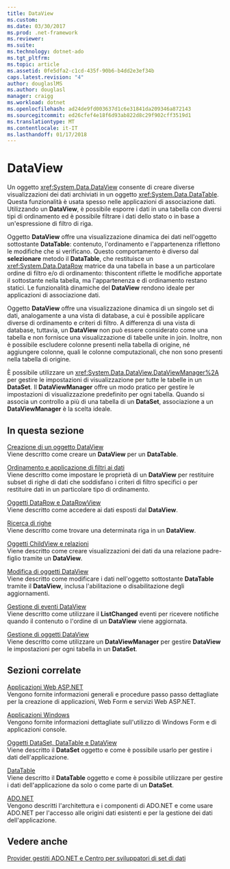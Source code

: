 ```yaml
---
title: DataView
ms.custom: 
ms.date: 03/30/2017
ms.prod: .net-framework
ms.reviewer: 
ms.suite: 
ms.technology: dotnet-ado
ms.tgt_pltfrm: 
ms.topic: article
ms.assetid: 0fe5dfa2-c1cd-435f-90b6-b4dd2e3ef34b
caps.latest.revision: "4"
author: douglaslMS
ms.author: douglasl
manager: craigg
ms.workload: dotnet
ms.openlocfilehash: ad24de9fd003637d1c6e31841da209346a872143
ms.sourcegitcommit: ed26cfef4e18f6d93ab822d8c29f902cff3519d1
ms.translationtype: MT
ms.contentlocale: it-IT
ms.lasthandoff: 01/17/2018
---
```

# <a name="dataviews"></a>DataView
Un oggetto <xref:System.Data.DataView> consente di creare diverse visualizzazioni dei dati archiviati in un oggetto <xref:System.Data.DataTable>. Questa funzionalità è usata spesso nelle applicazioni di associazione dati. Utilizzando un **DataView**, è possibile esporre i dati in una tabella con diversi tipi di ordinamento ed è possibile filtrare i dati dello stato o in base a un'espressione di filtro di riga.  
  
 Oggetto **DataView** offre una visualizzazione dinamica dei dati nell'oggetto sottostante **DataTable**: contenuto, l'ordinamento e l'appartenenza riflettono le modifiche che si verificano. Questo comportamento è diverso dal **selezionare** metodo il **DataTable**, che restituisce un <xref:System.Data.DataRow> matrice da una tabella in base a un particolare ordine di filtro e/o di ordinamento: thiscontent riflette le modifiche apportate il sottostante nella tabella, ma l'appartenenza e di ordinamento restano statici. Le funzionalità dinamiche del **DataView** rendono ideale per applicazioni di associazione dati.  
  
 Oggetto **DataView** offre una visualizzazione dinamica di un singolo set di dati, analogamente a una vista di database, a cui è possibile applicare diverse di ordinamento e criteri di filtro. A differenza di una vista di database, tuttavia, un **DataView** non può essere considerato come una tabella e non fornisce una visualizzazione di tabelle unite in join. Inoltre, non è possibile escludere colonne presenti nella tabella di origine, né aggiungere colonne, quali le colonne computazionali, che non sono presenti nella tabella di origine.  
  
 È possibile utilizzare un <xref:System.Data.DataView.DataViewManager%2A> per gestire le impostazioni di visualizzazione per tutte le tabelle in un **DataSet**. Il **DataViewManager** offre un modo pratico per gestire le impostazioni di visualizzazione predefinito per ogni tabella. Quando si associa un controllo a più di una tabella di un **DataSet**, associazione a un **DataViewManager** è la scelta ideale.  
  
## <a name="in-this-section"></a>In questa sezione  
 [Creazione di un oggetto DataView](../../../../../docs/framework/data/adonet/dataset-datatable-dataview/creating-a-dataview.md)  
 Viene descritto come creare un **DataView** per un **DataTable**.  
  
 [Ordinamento e applicazione di filtri ai dati](../../../../../docs/framework/data/adonet/dataset-datatable-dataview/sorting-and-filtering-data.md)  
 Viene descritto come impostare le proprietà di un **DataView** per restituire subset di righe di dati che soddisfano i criteri di filtro specifici o per restituire dati in un particolare tipo di ordinamento.  
  
 [Oggetti DataRow e DataRowView](../../../../../docs/framework/data/adonet/dataset-datatable-dataview/datarows-and-datarowviews.md)  
 Viene descritto come accedere ai dati esposti dal **DataView**.  
  
 [Ricerca di righe](../../../../../docs/framework/data/adonet/dataset-datatable-dataview/finding-rows.md)  
 Viene descritto come trovare una determinata riga in un **DataView**.  
  
 [Oggetti ChildView e relazioni](../../../../../docs/framework/data/adonet/dataset-datatable-dataview/childviews-and-relations.md)  
 Viene descritto come creare visualizzazioni dei dati da una relazione padre-figlio tramite un **DataView**.  
  
 [Modifica di oggetti DataView](../../../../../docs/framework/data/adonet/dataset-datatable-dataview/modifying-dataviews.md)  
 Viene descritto come modificare i dati nell'oggetto sottostante **DataTable** tramite il **DataView**, inclusa l'abilitazione o disabilitazione degli aggiornamenti.  
  
 [Gestione di eventi DataView](../../../../../docs/framework/data/adonet/dataset-datatable-dataview/handling-dataview-events.md)  
 Viene descritto come utilizzare il **ListChanged** eventi per ricevere notifiche quando il contenuto o l'ordine di un **DataView** viene aggiornata.  
  
 [Gestione di oggetti DataView](../../../../../docs/framework/data/adonet/dataset-datatable-dataview/managing-dataviews.md)  
 Viene descritto come utilizzare un **DataViewManager** per gestire **DataView** le impostazioni per ogni tabella in un **DataSet**.  
  
## <a name="related-sections"></a>Sezioni correlate  
 [Applicazioni Web ASP.NET](http://msdn.microsoft.com/en-us/a812d7b7-049e-4234-a4c2-6acf690301f6)  
 Vengono fornite informazioni generali e procedure passo passo dettagliate per la creazione di applicazioni, Web Form e servizi Web ASP.NET.  
  
 [Applicazioni Windows](http://msdn.microsoft.com/en-us/a6bb2180-09b1-4738-b9fd-7fb05fc92f23)  
 Vengono fornite informazioni dettagliate sull'utilizzo di Windows Form e di applicazioni console.  
  
 [Oggetti DataSet, DataTable e DataView](../../../../../docs/framework/data/adonet/dataset-datatable-dataview/index.md)  
 Viene descritto il **DataSet** oggetto e come è possibile usarlo per gestire i dati dell'applicazione.  
  
 [DataTable](../../../../../docs/framework/data/adonet/dataset-datatable-dataview/datatables.md)  
 Viene descritto il **DataTable** oggetto e come è possibile utilizzare per gestire i dati dell'applicazione da solo o come parte di un **DataSet**.  
  
 [ADO.NET](../../../../../docs/framework/data/adonet/index.md)  
 Vengono descritti l'architettura e i componenti di ADO.NET e come usare ADO.NET per l'accesso alle origini dati esistenti e per la gestione dei dati dell'applicazione.  
  
## <a name="see-also"></a>Vedere anche  
 [Provider gestiti ADO.NET e Centro per sviluppatori di set di dati](http://go.microsoft.com/fwlink/?LinkId=217917)

